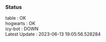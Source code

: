 ### Status


table : OK  
hogwarts : OK  
icy-bot : DOWN  
Latest Update : 2023-06-13 19:05:56.528284
